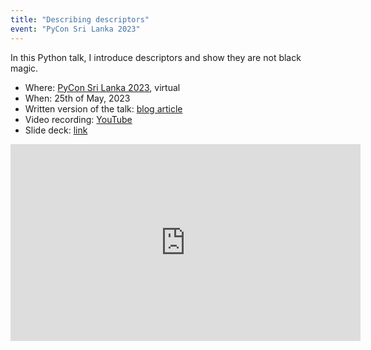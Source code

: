 ```yaml
---
title: "Describing descriptors"
event: "PyCon Sri Lanka 2023"
---
```


In this Python talk, I introduce descriptors and show they are not black magic.

 - Where: [PyCon Sri Lanka 2023](http://pycon.lk), virtual
 - When: 25th of May, 2023
 - Written version of the talk: [blog article][article]
 - Video recording: [YouTube](https://www.youtube.com/watch?v=zCtyQS-c4dg)
 - Slide deck: [link](https://github.com/mathspp/talks/blob/main/20230525_pycon_srilanka_describing_descriptors/slide_deck.pdf)

<div style="text-align:center">
<iframe width="560" height="315" src="https://www.youtube.com/embed/zCtyQS-c4dg?start=114" title="Describing descriptors" frameborder="0" allow="accelerometer; autoplay; clipboard-write; encrypted-media; gyroscope; picture-in-picture; web-share" allowfullscreen></iframe>
</div>

[article]: https://mathspp.com/blog/pydonts/describing-descriptors
